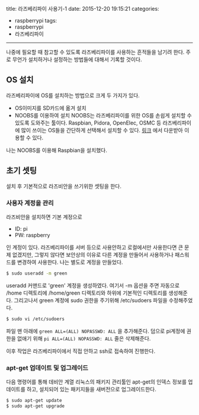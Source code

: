 title: 라즈베리파이 사용기-1
date: 2015-12-20 19:15:21
categories:
- raspberrypi
tags:
- raspberrypi
- 라즈베리파이
---
나중에 필요할 때 참고할 수 있도록 라즈베리파이를 사용하는 흔적들을 남기려 한다.
주로 무언가 설치하거나 설정하는 방법들에 대해서 기록할 것이다. 
<!-- more -->
## OS 설치
라즈베리파이에 OS를 설치하는 방법으로 크게 두 가지가 있다.

- OS이미지를 SD카드에 옮겨 설치
- NOOBS를 이용하여 설치
NOOBS는 라즈베리파이를 위한 OS를 손쉽게 설치할 수 있도록 도와주는 툴이다. Raspbian, Pidora, OpenElec, OSMC 등 라즈베리파이에 많이 쓰이는 OS들을 간단하게 선택해서 설치할 수 있다. 
[링크](https://www.raspberrypi.org/downloads/noobs/) 에서 다운받아 이용할 수 있다.

나는 NOOBS를 이용해 Raspbian을 설치했다.

## 초기 셋팅
설치 후 기본적으로 라즈비안을 쓰기위한 셋팅을 한다. 

### 사용자 계정을 관리
 라즈비안을 설치하면 기본 계정으로
- ID: pi
- PW: raspberry 

인 계정이 있다.
라즈베리파이를 서버 등으로 사용안하고 로컬에서만 사용한다면 큰 문제 없겠지만, 그렇지 않다면 보안상의 이유로 다른 계정을 만들어서 사용하거나 패스워드를 변경하여 사용한다. 나는 별도로 계정을 만들었다.
``` bash
$ sudo useradd -m green
```
useradd 커맨드로 'green' 계정을 생성하였다. 여기서 -m 옵션을 주면 자동으로 /home 디렉토리에 /home/green 디렉토리와 하위에 기본적인 디렉토리를 생성해준다.
그리고나서 green 계정에 sudo 권한을 주기위해 /etc/sudoers 파일을 수정해주었다.
``` bash
$ sudo vi /etc/sudoers
```
파일 맨 아래에 `green ALL=(ALL) NOPASSWD: ALL` 을 추가해준다. 덤으로 pi계정에 권한을 없애기 위해 `pi ALL=(ALL) NOPASSWD: ALL` 줄은 삭제해준다.

이후 작업은 라즈베리파이에서 직접 안하고 ssh로 접속하여 진행한다.

### apt-get 업데이트 및 업그레이드
다음 명령어를 통해 데비안 계열 리눅스의 패키지 관리툴인 apt-get의 인덱스 정보를 업데이트를 하고, 설치되어 있는 패키지들을 새버전으로 업그레이드한다.
``` bash
$ sudo apt-get update
$ sudo apt-get upgrade
```
